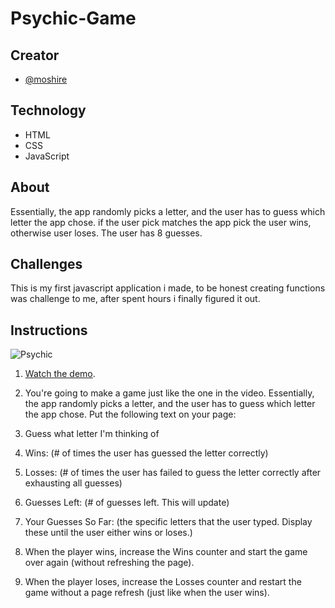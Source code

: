 # Psychic-Game

## Creator
- [@moshire](https://github.com/moshire)

## Technology
* HTML
* CSS
* JavaScript

## About
 Essentially, the app randomly picks a letter, and the user has to guess which letter the app chose. if the user pick matches the app pick the user wins, otherwise user loses. The user has 8 guesses.

 ## Challenges
This is my first javascript application i made, to be honest creating functions was challenge to me, after spent hours i finally figured it out.

## Instructions
![Psychic](Images/1-Psychic.jpg)

1. [Watch the demo](https://youtu.be/qTc45Lox97g).

2. You're going to make a game just like the one in the video. Essentially, the app randomly picks a letter, and the user has to guess which letter the app chose. Put the following text on your page:

3. Guess what letter I'm thinking of

4. Wins: (# of times the user has guessed the letter correctly)

5. Losses: (# of times the user has failed to guess the letter correctly after exhausting all guesses)

6. Guesses Left: (# of guesses left. This will update)

7. Your Guesses So Far: (the specific letters that the user typed. Display these until the user either wins or loses.)

8. When the player wins, increase the Wins counter and start the game over again (without refreshing the page).

9. When the player loses, increase the Losses counter and restart the game without a page refresh (just like when the user wins).
